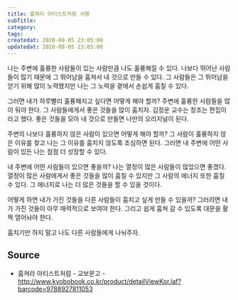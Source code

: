 ```yaml
---
title: 훔쳐라 아티스트처럼 서평
subTitle:
category:
tags:
createdat: 2020-08-05 23:05:00
updatedat: 2020-08-05 23:05:00
---
```


나는 주변에 훌륭한 사람들이 있는 사람만큼 나도 훌륭해질 수 있다. 나보다 뛰어난 사람들이 많기 때문에 그 뛰어남을 훔쳐서 내 것으로 만들 수 있다. 그 사람들은 그 뛰어남을 얻기 위해 많이 노력했지만 나는 그 노력을 곁에서 손쉽게 훔칠 수 있다.  

그러면 내가 하루빨리 훌륭해지고 싶다면 어떻게 해야 할까? 주변에 훌륭한 사람들을 많이 둬야 한다. 그 사람들에게서 좋은 것들을 많이 훔치자. 김정운 교수는 창조는 편집이라고 했다. 좋은 것들을 모아 내 것으로 만들면 나만의 오리지널이 된다.  

주변의 나보다 훌륭하지 않은 사람이 있으면 어떻게 해야 할까? 그 사람이 훌륭하지 않은 이유를 찾고 나는 그 이유를 훔치지 않도록 조심하면 된다. 그러면 내 주변에 어떤 사람이 있든 나는 점점 더 성장할 수 있다.  

내 주변에 어떤 사람들이 있으면 좋을까? 나는 열정이 많은 사람들이 많았으면 좋겠다. 열정이 많은 사람에게서 좋은 것들을 많이 훔칠 수 있지만 그 사람의 에너지 또한 훔칠 수 있다. 그 에너지로 나는 더 많은 것들을 할 수 있을 것이다.  

어떻게 하면 내가 가진 것들을 다른 사람들이 훔치고 싶게 만들 수 있을까? 그러려면 내가 가진 것들이 아무 매력적으로 보여야 한다. 그리고 쉽게 훔쳐 갈 수 있도록 대문을 활짝 열어놔야 한다.  

훔치기만 하지 말고 나도 다른 사람들에게 나눠주자.

## Source

* 훔쳐라 아티스트처럼 - 교보문고 - <http://www.kyobobook.co.kr/product/detailViewKor.laf?barcode=9788927811053>
